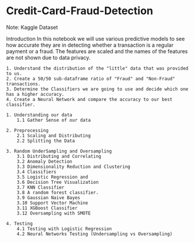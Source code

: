 # Credit-Card-Fraud-Detection

Note: Kaggle Dataset


Introduction
In this notebook we will use various predictive models to see how accurate they are in detecting whether a transaction is a regular payment or a fraud. The features are scaled and the names of the features are not shown due to data privacy. 

    1. Understand the distribution of the "little" data that was provided to us.
    2. Create a 50/50 sub-dataframe ratio of "Fraud" and "Non-Fraud" transactions.
    3. Determine the Classifiers we are going to use and decide which one has a higher accuracy.
    4. Create a Neural Network and compare the accuracy to our best classifier.
    
    1. Understanding our data
        1.1 Gather Sense of our data
    
    2. Preprocessing
        2.1 Scaling and Distributing
        2.2 Splitting the Data
    
    3. Random UnderSampling and Oversampling
        3.1 Distributing and Correlating
        3.2 Anomaly Detection
        3.3 Dimensionality Reduction and Clustering
        3.4 Classifiers
        3.5 Logistic Regression and 
        3.6 Decision Tree Visualization
        3.7 KNN Classifier
        3.8 A random forest classifier.
        3.9 Gaussian Naive Bayes
        3.10 Support Vector Machine
        3.11 XGBoost Classifier
        3.12 Oversampling with SMOTE
    
    4. Testing
        4.1 Testing with Logistic Regression
        4.2 Neural Networks Testing (Undersampling vs Oversampling)


